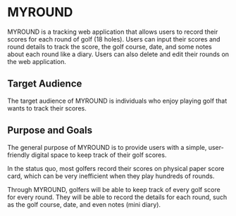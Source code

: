 # MYROUND
MYROUND is a tracking web application that allows users to record their scores for each round of golf (18 holes).
Users can input their scores and round details to track the score, the golf course, date, and some notes about each round like a diary.
Users can also delete and edit their rounds on the web application.

## Target Audience
The target audience of MYROUND is individuals who enjoy playing golf that wants to track their scores.

## Purpose and Goals
The general purpose of MYROUND is to provide users with a simple, user-friendly digital space to keep track of their golf scores.

In the status quo, most golfers record their scores on physical paper score card, which can be very inefficient when they play hundreds of rounds.

Through MYROUND, golfers will be able to keep track of every golf score for every round. They will be able to record the details for each round, such as the golf course, date, and even notes (mini diary).